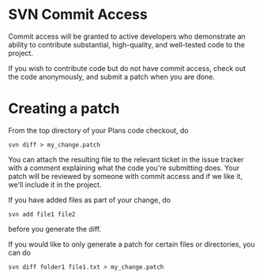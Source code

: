 # SVN Commit Access #

Commit access will be granted to active developers who demonstrate an ability to contribute substantial, high-quality, and well-tested code to the project.

If you wish to contribute code but do not have commit access, check out the code anonymously, and submit a patch when you are done.

# Creating a patch #

From the top directory of your Plans code checkout, do
```
svn diff > my_change.patch
```
You can attach the resulting file to the relevant ticket in the issue tracker with a comment explaining what the code you're submitting does. Your patch will be reviewed by someone with commit access and if we like it, we'll include it in the project.

If you have added files as part of your change, do
```
svn add file1 file2
```
before you generate the diff.

If you would like to only generate a patch for certain files or directories, you can do
```
svn diff folder1 file1.txt > my_change.patch
```